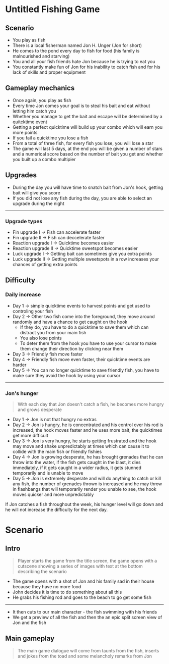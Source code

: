 # Untitled Fishing Game

## Scenario
- You play as fish
- There is a local fisherman named Jon H. Unger (Jon for short)
- He comes to the pond every day to fish for food (his family is malnourished and starving)
- You and all your fish friends hate Jon because he is trying to eat you
- You constantly make fun of Jon for his inability to catch fish and for his lack of skills and proper equipment

## Gameplay mechanics
- Once again, you play as fish
- Every time Jon comes your goal is to steal his bait and eat without letting him catch you
- Whether you manage to get the bait and escape will be determined by a quitcktime event
- Getting a perfect quicktime will build up your combo which will earn you more points
- If you fail a quicktime you lose a fish
- From a total of three fish, for every fish you lose, you will lose a star
- The game will last 5 days, at the end you will be given a number of stars and a numerical score based on the number of bait you get and whether you built up a combo multipier

## Upgrades
- During the day you will have time to snatch bait from Jon's hook, getting bait will give you score
- If you did not lose any fish during the day, you are able to select an upgrade during the night
---
### Upgrade types
- Fin upgrade I -> Fish can accelerate faster
- Fin upgrade II -> Fish can deccelerate faster
- Reaction upgrade I -> Quicktime becomes easier
- Reaction upgrade II -> Quicktime sweetspot becomes easier
- Luck upgrade I -> Getting bait can sometimes give you extra points
- Luck upgrade II -> Getting multiple sweetspots in a row increases your chances of getting extra points

## Difficulty
### Daily increase
- Day 1 -> simple quicktime events to harvest points and get used to controling your fish
- Day 2 -> Other two fish come into the foreground, they move around randomly and have a chance to get caught on the hook
  - If they do, you have to do a quicktime to save them which can distract you from your main fish
  - You also lose points
  - To deter them from the hook you have to use your cursor to make them change their direction by clicking near them
- Day 3 -> Friendly fish move faster
- Day 4 -> Friendly fish move even faster, their quicktime events are harder
- Day 5 -> You can no longer quicktime to save friendly fish, you have to make sure they avoid the hook by using your cursor
---
### Jon's hunger
> With each day that Jon doesn't catch a fish, he becomes more hungry and grows desperate

- Day 1 -> Jon is not that hungry no extras
- Day 2 -> Jon is hungry, he is concentrated and his control over his rod is increased, the hook moves faster and he uses more bait, the quicktimes get more difficult
- Day 3 -> Jon is very hungry, he starts getting frustrated and the hook may move and shake unpredictably at times which can cause it to collide with the main fish or friendly fishies
- Day 4 -> Jon is growing desperate, he has brought grenades that he can throw into the water, if the fish gets caught in the blast, it dies immediately, if it gets caught in a wider radius, it gets stunned temporarily and is unable to move
- Day 5 -> Jon is extremely desperate and will do anything to catch or kill any fish, the number of grenades thrown is increased and he may throw in flashbangs that will temporarily render you unable to see, the hook moves quicker and more unpredictably

If Jon catches a fish throughout the week, his hunger level will go down and he will not increase the difficulty for the next day.

# Scenario

## Intro
> Player starts the game from the title screen, the game opens with a cutscene showing a series of images with text at the bottom describing the scenario

- The game opens with a shot of Jon and his family sad in their house because they have no more food
- John decides it is time to do something about all this
- He grabs his fishing rod and goes to the beach to go get some fish
---
- It then cuts to our main character - the fish swimming with his friends
- We get a preview of all the fish and then the an epic split screen view of Jon and the fish

## Main gameplay
> The main game dialogue will come from taunts from the fish, inserts and jokes from the toad and some melancholy remarks from Jon

